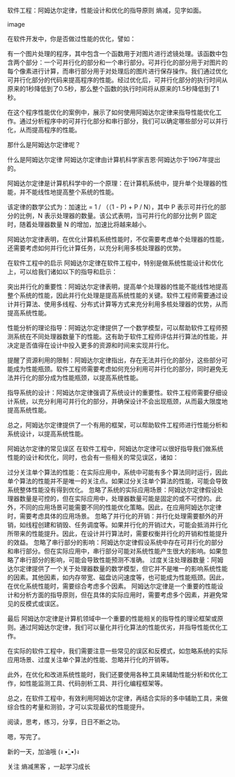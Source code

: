 软件工程：阿姆达尔定律，性能设计和优化的指导原则
熵减，见字如面。

image

在软件开发中，你是否做过性能的优化，譬如：

有一个图片处理的程序，其中包含一个函数用于对图片进行滤镜处理。该函数中包含两个部分：一个可并行化的部分和一个串行部分。可并行化的部分用于对图片的每个像素进行计算，而串行部分用于对处理后的图片进行保存操作。我们通过优化可并行化部分的代码来提高程序的性能。经过优化后，可并行化部分的执行时间从原来的1秒降低到了0.5秒，那么整个函数的执行时间将从原来的1.5秒降低到了1秒。

在这个程序性能优化的案例中，展示了如何使用阿姆达尔定律来指导性能优化工作。通过分析程序中的可并行化部分和串行部分，我们可以确定哪些部分可以并行化，从而提高程序的性能。

那什么是阿姆达尔定律呢？

什么是阿姆达尔定律
阿姆达尔定律由计算机科学家吉恩·阿姆达尔于1967年提出的。

阿姆达尔定律是计算机科学中的一个原理：在计算机系统中，提升单个处理器的性能，并不能线性地提高整个系统的性能。

该定律的数学公式为：加速比 = 1 / （（1 - P) + P / N），其中 P 表示可并行化的部分的比例，N 表示处理器的数量。该公式表明，当可并行化的部分比例 P 固定时，随着处理器数量 N 的增加，加速比将越来越小。

阿姆达尔定律表明，在优化计算机系统性能时，不仅需要考虑单个处理器的性能，还需要考虑如何并行化计算任务，以充分利用多核处理器的优势。

在软件工程中的启示
阿姆达尔定律在软件工程中，特别是做系统性能设计和优化上，可以给我们诸如以下的指导和启示：

突出并行化的重要性：阿姆达尔定律表明，提高单个处理器的性能不能线性地提高整个系统的性能，因此并行化处理是提高系统性能的关键。软件工程师需要通过设计并行算法、使用多线程、分布式计算等方式来充分利用多核处理器的优势，从而提高系统性能。

性能分析的理论指导：阿姆达尔定律提供了一个数学模型，可以帮助软件工程师预测系统在不同处理器数量下的性能。这有助于软件工程师评估并行算法的性能，并决定是否值得在设计中投入更多的资源和时间来实现并行化。

提醒了资源利用的限制：阿姆达尔定律指出，存在无法并行化的部分，这些部分可能成为性能瓶颈。软件工程师需要考虑如何充分利用可并行化的部分，同时避免无法并行化的部分成为性能瓶颈，以提高系统性能。

指导系统的设计：阿姆达尔定律强调了系统设计的重要性。软件工程师需要仔细设计系统，以充分利用可并行化的部分，并确保设计不会出现瓶颈，从而最大限度地提高系统性能。

总之，阿姆达尔定律提供了一个有用的框架，可以帮助软件工程师进行性能分析和系统设计，以提高系统性能。

阿姆达尔定律的常见误区
在软件工程中，阿姆达尔定律可以很好指导我们做系统性能的设计和优化，同时，也会有一些相关的常见误区，诸如：

过分关注单个算法的性能：在实际应用中，系统中可能有多个算法同时运行，因此单个算法的性能并不是唯一的关注点。如果过分关注单个算法的性能，可能会导致系统整体性能没有得到优化。
忽略了系统的实际应用场景：阿姆达尔定律假设处理器数量是可控的，但在实际应用中，处理器数量可能是固定的或不可控的。此外，不同的应用场景可能需要不同的性能优化策略。因此，在应用阿姆达尔定律时，需要考虑具体的应用场景。
忽略了并行化的开销：并行化处理需要额外的开销，如线程创建和销毁、任务调度等。如果并行化的开销过大，可能会抵消并行化所带来的性能提升。因此，在设计并行算法时，需要权衡并行化的开销和性能提升的效益。
忽略了串行部分的影响：阿姆达尔定律假设系统中存在可并行化的部分和串行部分。但在实际应用中，串行部分可能对系统性能产生很大的影响。如果忽略了串行部分的影响，可能会导致性能预测不准确。
过度关注处理器数量：阿姆达尔定律提供了一个关于处理器数量的数学模型，但它并不是唯一的影响系统性能的因素。其他因素，如内存带宽、磁盘访问速度等，也可能成为性能瓶颈。因此，在优化系统性能时，需要综合考虑多个因素。
阿姆达尔定律是一个重要的性能设计和分析方面的指导原则，但在具体的实际应用时，需要考虑多个因素，并避免常见的反模式或误区。

最后
阿姆达尔定律是计算机领域中一个重要的性能相关的指导性的理论框架或原则。通过阿姆达尔定律，我们可以量化并行化算法的性能优劣，并指导性能优化工作。

在实际的软件工程中，我们需要注意一些常见的误区和反模式，如忽略系统的实际应用场景、过度关注单个算法的性能、忽略并行化的开销等。

此外，在优化和改进系统性能时，我们还要使用各种工具来辅助性能分析和优化工作，如性能监测工具、代码剖析工具、并行化编程框架等。

总之，在软件工程中，有效利用阿姆达尔定律，再结合实际的多中辅助工具，来做综合性的考量和测验，才可以实现最优的性能提升。

阅读，思考，练习，分享，日日不断之功。

嗯，写完了。

新的一天，加油哦 (ง •̀_•́)ง

关注 熵减黑客 ，一起学习成长

<!--stackedit_data:
eyJoaXN0b3J5IjpbLTIxMTU3MzY3NjFdfQ==
-->